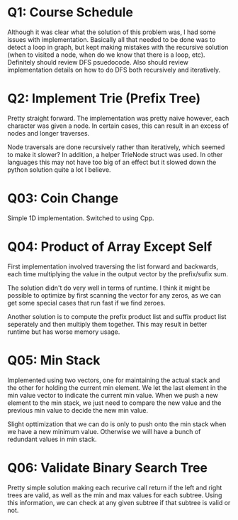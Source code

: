 
# Q1: Course Schedule

Although it was clear what the solution of this problem was, I had some issues
with implementation. Basically all that needed to be done was to detect a loop
in graph, but kept making mistakes with the recursive solution (when to visited
a node, when do we know that there is a loop, etc). Definitely should review
DFS psuedocode. Also should review implementation details on how to do DFS both
recursively and iteratively.

# Q2: Implement Trie (Prefix Tree)

Pretty straight forward. The implementation was pretty naive however, each
character was given a node. In certain cases, this can result in an excess of
nodes and longer traverses.

Node traversals are done recursively rather than iteratively, which seemed to
make it slower? In addition, a helper TrieNode struct was used. In other
languages this may not have too big of an effect but it slowed down the python
solution quite a lot I believe.

# Q03: Coin Change

Simple 1D implementation. Switched to using Cpp.

# Q04: Product of Array Except Self

First implementation involved traversing the list forward and backwards, each
time multiplying the value in the output vector by the prefix/sufix sum.

The solution didn't do very well in terms of runtime. I think it might be
possible to optimize by first scanning the vector for any zeros, as we can get
some special cases that run fast if we find zeroes.

Another solution is to compute the prefix product list and suffix product list
seperately and then multiply them together. This may result in better runtime
but has worse memory usage.

# Q05: Min Stack

Implemented using two vectors, one for maintaining the actual stack and the
other for holding the current min element. We let the last element in the min
value vector to indicate the current min value. When we push a new element to
the min stack, we just need to compare the new value and the previous min value
to decide the new min value.

Slight opttimization that we can do is only to push onto the min stack when we
have a new minimum value. Otherwise we will have a bunch of redundant values in
min stack.

# Q06: Validate Binary Search Tree

Pretty simple solution making each recurive call return if the left and right
trees are valid, as well as the min and max values for each subtree. Using this
information, we can check at any given subtree if that subtree is valid or not.

